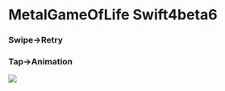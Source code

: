 # MetalGameOfLife Swift4beta6

### Swipe->Retry

### Tap->Animation

![](https://github.com/daisukenagata/MetalGameOfLife/blob/master/Gif/Metal.gif?raw=true)
